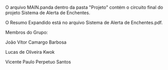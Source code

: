 O arquivo MAIN.panda dentro da pasta "Projeto" contém o circuito final do projeto Sistema de Alerta de Enchentes.

O Resumo Expandido está no arquivo Sistema de Alerta de Enchentes.pdf.

Membros do Grupo:

João Vítor Camargo Barbosa

Lucas de Oliveira Kwok 

Vicente Paulo Perpetuo Santos  
